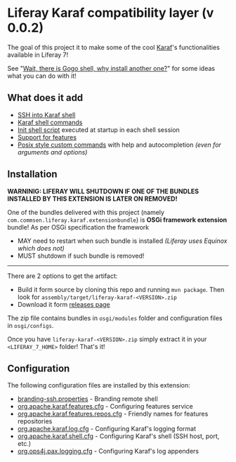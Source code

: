 # Liferay Karaf compatibility layer (v 0.0.2)

The goal of this project it to make some of the cool [Karaf](http://karaf.apache.org/)'s functionalities available in Liferay 7!

See "[Wait, there is Gogo shell, why install another one?](docs/why_karaf_shell.md)" for some ideas what you can do with it!

## What does it add

 - [SSH into Karaf shell](docs/ssh_into_liferay.md)
 - [Karaf shell commands](docs/commands.md)
 - [Init shell script](docs/init_shell_script.md) executed at startup in each shell session
 - [Support for features](docs/features.md)
 - [Posix style custom commands](docs/custom_commands.md) with help and autocompletion _(even for arguments and options)_
 
 
## Installation



__WARNINIG: LIFERAY WILL SHUTDOWN IF ONE OF THE BUNDLES INSTALLED BY THIS EXTENSION IS LATER ON REMOVED!__

One of the bundles delivered with this project (namely `com.commsen.liferay.karaf.extensionbundle`) is __OSGi framework extension__ bundle!
As per OSGi specification the framework 
 - MAY need to restart when such bundle is installed _(Liferay uses Equinox which does not)_
 - MUST shutdown if such bundle is removed!

---

There are 2 options to get the artifact:

 - Build it form source by cloning this repo and running `mvn package`. Then look for `assembly/target/liferay-karaf-<VERSION>.zip`
 - Download it form [releases page](https://github.com/azzazzel/liferay-karaf/releases/)

The zip file contains bundles in `osgi/modules` folder and configuration files in `osgi/configs`.

Once you have `liferay-karaf-<VERSION>.zip` simply extract it in your `<LIFERAY_7_HOME>` folder! That's it!


## Configuration

The following configuration files are installed by this extension: 

 - [branding-ssh.properties](assembly/src/main/resources/branding-ssh.properties) - Branding remote shell 
 - [org.apache.karaf.features.cfg](assembly/src/main/resources/org.apache.karaf.features.cfg) - Configuring features service
 - [org.apache.karaf.features.repos.cfg](assembly/src/main/resources/org.apache.karaf.features.repos.cfg) - Friendly names for features repositories
 - [org.apache.karaf.log.cfg](assembly/src/main/resources/org.apache.karaf.log.cfg) - Configuring Karaf's logging format
 - [org.apache.karaf.shell.cfg](assembly/src/main/resources/org.apache.karaf.shell.cfg) - Configuring Karaf's shell (SSH host, port, etc.)
 - [org.ops4j.pax.logging.cfg](assembly/src/main/resources/org.ops4j.pax.logging.cfg) -  Configuring Karaf's log appenders

